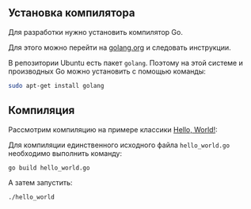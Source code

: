 ## Установка компилятора

Для разработки нужно установить компилятор Go.

Для этого можно перейти на [golang.org](https://golang.org/doc/install) и следовать инструкции.

В репозитории Ubuntu есть пакет `golang`.
Поэтому на этой системе и производных Go можно установить с помощью команды:

```bash
sudo apt-get install golang
```

## Компиляция

Рассмотрим компиляцию на примере классики [Hello, World!](hello_world.go):

Для компиляции единственного исходного файла `hello_world.go` необходимо выполнить команду:

```bash
go build hello_world.go
```

А затем запустить:

```bash
./hello_world
```

